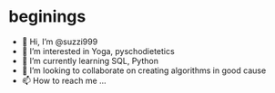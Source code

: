 # beginings
- 👋 Hi, I’m @suzzi999
- 👀 I’m interested in Yoga, pyschodietetics
- 🌱 I’m currently learning SQL, Python
- 💞️ I’m looking to collaborate on creating algorithms in good cause
- 📫 How to reach me ...
